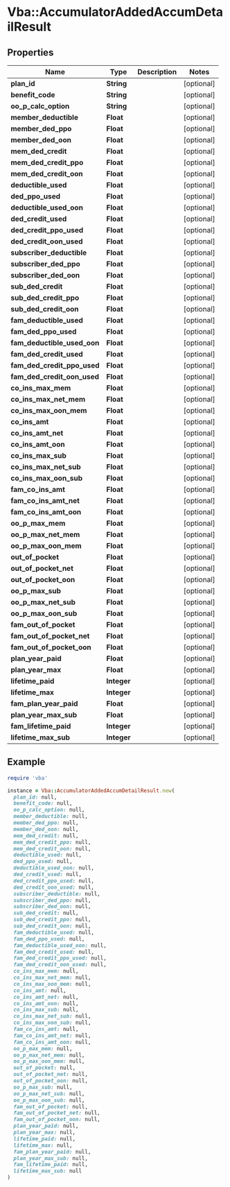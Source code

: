 # Vba::AccumulatorAddedAccumDetailResult

## Properties

| Name | Type | Description | Notes |
| ---- | ---- | ----------- | ----- |
| **plan_id** | **String** |  | [optional] |
| **benefit_code** | **String** |  | [optional] |
| **oo_p_calc_option** | **String** |  | [optional] |
| **member_deductible** | **Float** |  | [optional] |
| **member_ded_ppo** | **Float** |  | [optional] |
| **member_ded_oon** | **Float** |  | [optional] |
| **mem_ded_credit** | **Float** |  | [optional] |
| **mem_ded_credit_ppo** | **Float** |  | [optional] |
| **mem_ded_credit_oon** | **Float** |  | [optional] |
| **deductible_used** | **Float** |  | [optional] |
| **ded_ppo_used** | **Float** |  | [optional] |
| **deductible_used_oon** | **Float** |  | [optional] |
| **ded_credit_used** | **Float** |  | [optional] |
| **ded_credit_ppo_used** | **Float** |  | [optional] |
| **ded_credit_oon_used** | **Float** |  | [optional] |
| **subscriber_deductible** | **Float** |  | [optional] |
| **subscriber_ded_ppo** | **Float** |  | [optional] |
| **subscriber_ded_oon** | **Float** |  | [optional] |
| **sub_ded_credit** | **Float** |  | [optional] |
| **sub_ded_credit_ppo** | **Float** |  | [optional] |
| **sub_ded_credit_oon** | **Float** |  | [optional] |
| **fam_deductible_used** | **Float** |  | [optional] |
| **fam_ded_ppo_used** | **Float** |  | [optional] |
| **fam_deductible_used_oon** | **Float** |  | [optional] |
| **fam_ded_credit_used** | **Float** |  | [optional] |
| **fam_ded_credit_ppo_used** | **Float** |  | [optional] |
| **fam_ded_credit_oon_used** | **Float** |  | [optional] |
| **co_ins_max_mem** | **Float** |  | [optional] |
| **co_ins_max_net_mem** | **Float** |  | [optional] |
| **co_ins_max_oon_mem** | **Float** |  | [optional] |
| **co_ins_amt** | **Float** |  | [optional] |
| **co_ins_amt_net** | **Float** |  | [optional] |
| **co_ins_amt_oon** | **Float** |  | [optional] |
| **co_ins_max_sub** | **Float** |  | [optional] |
| **co_ins_max_net_sub** | **Float** |  | [optional] |
| **co_ins_max_oon_sub** | **Float** |  | [optional] |
| **fam_co_ins_amt** | **Float** |  | [optional] |
| **fam_co_ins_amt_net** | **Float** |  | [optional] |
| **fam_co_ins_amt_oon** | **Float** |  | [optional] |
| **oo_p_max_mem** | **Float** |  | [optional] |
| **oo_p_max_net_mem** | **Float** |  | [optional] |
| **oo_p_max_oon_mem** | **Float** |  | [optional] |
| **out_of_pocket** | **Float** |  | [optional] |
| **out_of_pocket_net** | **Float** |  | [optional] |
| **out_of_pocket_oon** | **Float** |  | [optional] |
| **oo_p_max_sub** | **Float** |  | [optional] |
| **oo_p_max_net_sub** | **Float** |  | [optional] |
| **oo_p_max_oon_sub** | **Float** |  | [optional] |
| **fam_out_of_pocket** | **Float** |  | [optional] |
| **fam_out_of_pocket_net** | **Float** |  | [optional] |
| **fam_out_of_pocket_oon** | **Float** |  | [optional] |
| **plan_year_paid** | **Float** |  | [optional] |
| **plan_year_max** | **Float** |  | [optional] |
| **lifetime_paid** | **Integer** |  | [optional] |
| **lifetime_max** | **Integer** |  | [optional] |
| **fam_plan_year_paid** | **Float** |  | [optional] |
| **plan_year_max_sub** | **Float** |  | [optional] |
| **fam_lifetime_paid** | **Integer** |  | [optional] |
| **lifetime_max_sub** | **Integer** |  | [optional] |

## Example

```ruby
require 'vba'

instance = Vba::AccumulatorAddedAccumDetailResult.new(
  plan_id: null,
  benefit_code: null,
  oo_p_calc_option: null,
  member_deductible: null,
  member_ded_ppo: null,
  member_ded_oon: null,
  mem_ded_credit: null,
  mem_ded_credit_ppo: null,
  mem_ded_credit_oon: null,
  deductible_used: null,
  ded_ppo_used: null,
  deductible_used_oon: null,
  ded_credit_used: null,
  ded_credit_ppo_used: null,
  ded_credit_oon_used: null,
  subscriber_deductible: null,
  subscriber_ded_ppo: null,
  subscriber_ded_oon: null,
  sub_ded_credit: null,
  sub_ded_credit_ppo: null,
  sub_ded_credit_oon: null,
  fam_deductible_used: null,
  fam_ded_ppo_used: null,
  fam_deductible_used_oon: null,
  fam_ded_credit_used: null,
  fam_ded_credit_ppo_used: null,
  fam_ded_credit_oon_used: null,
  co_ins_max_mem: null,
  co_ins_max_net_mem: null,
  co_ins_max_oon_mem: null,
  co_ins_amt: null,
  co_ins_amt_net: null,
  co_ins_amt_oon: null,
  co_ins_max_sub: null,
  co_ins_max_net_sub: null,
  co_ins_max_oon_sub: null,
  fam_co_ins_amt: null,
  fam_co_ins_amt_net: null,
  fam_co_ins_amt_oon: null,
  oo_p_max_mem: null,
  oo_p_max_net_mem: null,
  oo_p_max_oon_mem: null,
  out_of_pocket: null,
  out_of_pocket_net: null,
  out_of_pocket_oon: null,
  oo_p_max_sub: null,
  oo_p_max_net_sub: null,
  oo_p_max_oon_sub: null,
  fam_out_of_pocket: null,
  fam_out_of_pocket_net: null,
  fam_out_of_pocket_oon: null,
  plan_year_paid: null,
  plan_year_max: null,
  lifetime_paid: null,
  lifetime_max: null,
  fam_plan_year_paid: null,
  plan_year_max_sub: null,
  fam_lifetime_paid: null,
  lifetime_max_sub: null
)
```

